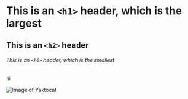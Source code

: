 # This is an `<h1>` header, which is the largest

## This is an `<h2>` header

###### This is an `<h6>` header, which is the smallest

hi

![Image of Yaktocat](https://octodex.github.com/images/yaktocat.png)
